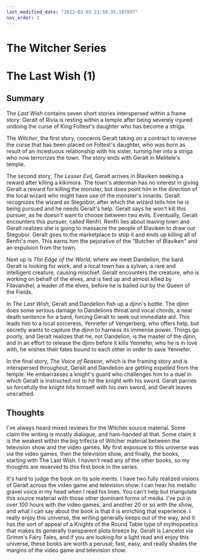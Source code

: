 ```yaml
---
last_modified_date: "2022-02-03 21:58:35.187897"
nav_order: 1
---
```


# The Witcher Series

# The Last Wish (1)
## Summary
The _Last Wish_ contains seven short stories interspersed within a frame story: Geralt of Rivia is resting within a temple after being severely injured undoing the curse of King Foltest's daughter who has become a striga.

The *Witcher*, the first story, concerns Geralt taking on a contract to reverse the curse that has been placed on Foltest's daughter, who was born as result of an incestuous relationship with his sister, turning her into a striga who now terrorizes the town. The story ends with Geralt in Melitele's temple.

The second story, *The Lesser Evil*, Geralt arrives in Blaviken seeking a reward after killing a kikimora. The town's alderman has no interest in giving Geralt a reward for killing the monster, but does point him in the direction of the local wizard who might have use of the monster's innards. Geralt recognizes the wizard as Stegobor, after which the wizard tells him he is being pursued and he needs Geralt's help. Geralt says he won't kill this pursuer, as he doesn't want to choose between two evils. Eventually, Geralt encounters this pursuer, called Renfri. Renfri lies about leaving town and Geralt realizes she is going to massacre the people of Blaviken to draw out Stegobor. Geralt goes to the marketplace to stop it and ends up killing all of Renfri's men. This earns him the pejorative of the "Butcher of Blaviken" and an expulsion from the town.

Next up is _The Edge of the World_, where we meet Dandelion, the bard. Geralt is looking for work, and a local town has a sylvan, a rare and intelligent creature, causing mischief. Geralt encounters the creature, who is working on behalf of the elves, and is tied up and almost killed by Filavandrel, a leader of the elves, before he is bailed out by the Queen of the Fields.

In _The Last Wish_, Geralt and Dandelion fish up a djinn's bottle. The djinn does some serious damage to Dandelions throat and vocal chords, a near death sentence for a bard, forcing Geralt to seek out immediate aid. This leads him to a local sorceress, Yennefer of Vengerberg, who offers help, but secretly wants to capture the djinn to harness its immense power. Things go poorly, and Geralt realizes that he, not Dandelion, is the master of the djinn, and in an effort to release the djinn before it kills Yennefer, who he is in love with, he wishes their fates bound to each other in order to save Yennefer.

In the final story, _The Voice of Reason_, which is the framing story and is interspersed throughout, Geralt and Dandelion are getting expelled from the temple. He embarrasses a knight's guard who challenges him to a duel in which Geralt is instructed not to hit the knight with his sword. Geralt parries so forcefully the knight hits himself with his own sword, and Geralt leaves unscathed.

## Thoughts
I've always heard mixed reviews for the Witcher source material. Some claim the writing is mostly dialogue, and ham-handed at that. Some claim it is the weakest within the big trifecta of Witcher material between the television show and the video games. My first exposure to this universe was via the video games, then the television show, and finally, the books, starting with The Last Wish. I haven't read any of the other books, so my thoughts are reserved to this first book in the series.

It's hard to judge the book on its sole merits. I have two fully realized visions of Geralt across the video game and television show. I can hear his metallic gravel voice in my head when I read his lines. You can't help but triangulate this source material with those other dominant forms of media. I've put in over 100 hours with the video games, and another 20 or so with the show, and what I can say about the book is that it is enriching that experience. I really enjoy this universe, the writing generally keeps out of the way, and it has the sort of appeal of a Knights of the Round Table type of mythopoetics that makes its generally transparent plots breeze by. Geralt is Lancelot via Grimm's Fairy Tales, and if you are looking for a light read and enjoy this universe, these books are worth a perusal; fast, easy, and really shades the margins of the video game and television show.